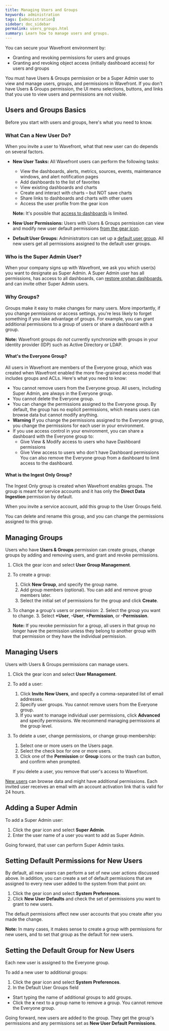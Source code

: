 ```yaml
---
title: Managing Users and Groups
keywords: administration
tags: [administration]
sidebar: doc_sidebar
permalink: users_groups.html
summary: Learn how to manage users and groups.
---
```

You can secure your Wavefront environment by:
* Granting and revoking permissions for users and groups
* Granting and revoking object access (initially dashboard access) for users and groups

You must have Users & Groups permission or be a Super Admin user to view and manage users, groups, and permissions in Wavefront. If you don't have Users & Groups permission, the UI menu selections, buttons, and links that you use to view users and permissions are not visible.

## Users and Groups Basics

Before you start with users and groups, here's what you need to know.

### What Can a New User Do?

When you invite a user to Wavefront, what that new user can do depends on several factors.

- **New User Tasks:** All Wavefront users can perform the following tasks:
  * View the dashboards, alerts, metrics, sources, events, maintenance windows, and alert notification pages
  * Add dashboards to the list of favorites
  * View existing dashboards and charts
  * Create and interact with charts – but NOT save charts
  * Share links to dashboards and charts with other users
  * Access the user profile from the gear icon

  **Note:** It's possible that [access to dashboards](access.html#how-access-control-works) is limited.

- **New User Permissions:** Users with Users & Groups permission can view and modify new user default permissions [from the gear icon](users_groups.html#setting-default-permissions-for-new-users).
- **Default User Groups:** Administrators can set up a [default user group](users_groups.html#setting-the-default-group-for-new-users). All new users get all permissions assigned to the default user groups.


### Who is the Super Admin User?

When your company signs up with Wavefront, we ask you which user(s) you want to designate as Super Admin. A Super Admin user has all permissions, has access to all dashboards, can [restore orphan dashboards](access.html#making-orphan-dashboards-visible), and can invite other Super Admin users.

### Why Groups?

Groups make it easy to make changes for many users. More importantly, if you change permissions or access settings, you're less likely to forget something if you take advantage of groups. For example, you can grant additional permissions to a group of users or share a dashboard with a group.

**Note:** Wavefront groups do *not* currently synchronize with groups in your identity provider (IDP) such as Active Directory or LDAP.

#### What's the Everyone Group?

All users in Wavefront are members of the Everyone group, which was created when Wavefront enabled the more fine-grained access model that includes groups and ACLs.
Here's what you need to know:

* You cannot remove users from the Everyone group. All users, including Super Admin, are always in the Everyone group.
* You cannot delete the Everyone group.
* You can change the permissions assigned to the Everyone group. By default, the group has no explicit permissions, which means users can browse data but cannot modify anything.
* **Warning** If you change the permissions assigned to the Everyone group, you change the permissions for each user in your environment.
* If you use access control in your environment, you can share a dashboard with the Everyone group to:
  - Give View & Modify access to users who have Dashboard permissions
  - Give View access to users who don't have Dashboard permissions
  You can also remove the Everyone group from a dashboard to limit access to the dashboard.

#### What is the Ingest Only Group?

The Ingest Only group is created when Wavefront enables groups. The group is meant for service accounts and it has only the **Direct Data Ingestion** permission by default.

When you invite a service account, add this group to the User Groups field.

You can delete and rename this group, and you can change the permissions assigned to this group.


## Managing Groups

Users who have **Users & Groups** permission can create groups, change groups by adding and removing users, and grant and revoke permissions.

1. Click the gear icon and select **User Group Management**.
2. To create a group:
   1. Click **New Group**, and specify the group name.
   2. Add group members (optional). You can add and remove group members later.
   3. Select the initial set of permissions for the group and click **Create**.
3. To change a group's users or permission:
   2. Select the group you want to change.
   3. Select **+User**, **-User**, **+Permission**, or **-Permission**.

   **Note:** If you revoke permission for a group, all users in that group no longer have the permission unless they belong to another group with that permission or they have the individual permission.

## Managing Users

Users with Users & Groups permissions can manage users.

1. Click the gear icon and select **User Management**.
2. To add a user:
   1. Click **Invite New Users**, and specify a comma-separated list of email addresses.
   2. Specify user groups. You cannot remove users from the Everyone group.
   3. If you want to manage individual user permissions, click **Advanced** and specify permissions. We recommend managing permissions at the group level.
3. To delete a user, change permissions, or change group membership:
   1. Select one or more users on the Users page.
   2. Select the check box for one or more users.
   3. Click one of the **Permission** or  **Group** icons or the trash can button, and confirm when prompted.

   If you delete a user, you remove that user's access to Wavefront. 

[New users](users_groups.html#what-can-a-new-user-do) can browse data and might have additional permissions. Each invited user receives an email with an account activation link that is valid for 24 hours.

## Adding a Super Admin

To add a Super Admin user:
1. Click the gear icon and select **Super Admin**.
2. Enter the user name of a user you want to add as Super Admin.

Going forward, that user can perform Super Admin tasks.

## Setting Default Permissions for New Users

By default, all new users can perform a set of new user actions discussed above. In addition, you can create a set of default permissions that are assigned to every new user added to the system from that point on:

1. Click the gear icon and select **System Preferences**.
2. Click **New User Defaults** and check the set of permissions you want to grant to new users.

The default permissions affect new user accounts that you create after you made the change.

**Note:** In many cases, it makes sense to create a group with permissions for new users, and to set that group as the default for new users.


## Setting the Default Group for New Users

Each new user is assigned to the Everyone group.

To add a new user to additional groups:
1. Click the gear icon and select **System Preferences**.
2. In the Default User Groups field
  * Start typing the name of additional groups to add groups.
  * Click the **x** next to a group name to remove a group. You cannot remove the Everyone group.

Going forward, new users are added to the group. They get the group's permissions and any permissions set as **New User Default Permissions**.
